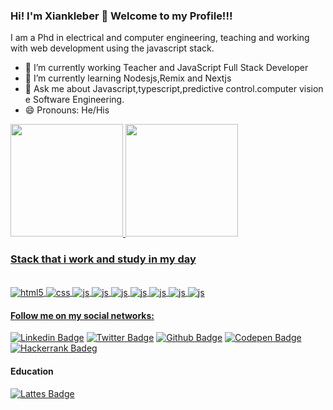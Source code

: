 ### Hi! I'm Xiankleber  👋 Welcome to my Profile!!!
I am a Phd in electrical and computer engineering, teaching and working with web development using the javascript stack. 

- 🔭 I’m currently working Teacher and JavaScript Full Stack Developer 
- 🌱 I’m currently learning Nodesjs,Remix and Nextjs
- 💬 Ask me about Javascript,typescript,predictive control.computer vision e Software Engineering. 
- 😄 Pronouns: He/His


<div>
  <a href="https://github.com/Xiankleber">
  <img height="180em" src="https://github-readme-stats.vercel.app/api?username=Xiankleber&show_icons=true&theme=dark&include_all_commits=true&count_private=true"/>
  <img height="180em" src="https://github-readme-stats.vercel.app/api/top-langs/?username=Xiankleber&layout=compact&langs_count=7&theme=dark"/>
  
    
### Stack that i work and study in my day 
</div>
  
<div style="display: inline_block"><br/>
<div style="display: inline_block">
  <img align="center" alt="html5" src="https://img.shields.io/badge/HTML5-E34F26?style=for-the-badge&logo=html5&logoColor=black" />
  <img align="center" alt="css" src="https://img.shields.io/badge/CSS3-1572B6?style=for-the-badge&logo=css3&logoColor=black" />
  <img align="center" alt="js" src="https://img.shields.io/badge/JavaScript-323330?style=for-the-badge&logo=javascript&logoColor=F7DF1E" />
  <img align="center" alt="js" src="https://img.shields.io/badge/TypeScript-007ACC?style=for-the-badge&logo=typescript&logoColor=black" />
  <img align="center" alt="js" src="https://img.shields.io/badge/React-20232A?style=for-the-badge&logo=react&logoColor=61DAFB" />
  <img align="center" alt="js" src="https://img.shields.io/badge/React_Native-20232A?style=for-the-badge&logo=react&logoColor=61DAFB" />
  <img align="center" alt="js" src="https://img.shields.io/badge/Node.js-43853D?style=for-the-badge&logo=node.js&logoColor=black" />
  <img align="center" alt="js" src= "https://img.shields.io/badge/Markdown-000000?style=for-the-badge&logo=markdown&logoColor=white"/>
  <img align="center" alt="js" src="https://img.shields.io/badge/Visual_Studio_Code-0078D4?style=for-the-badge&logo=visual%20studio%20code&logoColor=white"/>
 
  
  
#### Follow me on my social networks:


[![Linkedin Badge](https://img.shields.io/badge/LinkedIn-0077B5?style=for-the-badge&logo=linkedin&logoColor=white/in/xiankleber-c-benjamim-878b5621/
)](linkedin.com/in/xiankleber-c-benjamim-878b5621//)
[![Twitter Badge](https://img.shields.io/badge/Twitter-1DA1F2?style=for-the-badge&logo=twitter&logoColor=white=https://twitter.com//Xiankleber)](https://twitter.com//Xiankleber)
[![Github Badge](https://img.shields.io/badge/GitHub-100000?style=for-the-badge&logo=github&logoColor=white//github.com/Xiankleber)](https://github.com/Xiankleber)
[![Codepen Badge](https://img.shields.io/badge/Codepen-000000?style=for-the-badge&logo=codepen&logoColor=white//https://codepen.io/xiankleber)](https://codepen.io/xiankleber)
[![Hackerrank Badeg](https://img.shields.io/badge/-Hackerrank-2EC866?style=for-the-badge&logo=HackerRank&logoColor=white//https://www.hackerrank.com/xianklebercb)](https://www.hackerrank.com/xianklebercb)

#### Education
  [![Lattes Badge](https://img.shields.io/badge/-Lattes-black?style=flat-square&logo=GitBook&logoColor=white&link=http://lattes.cnpq.br/5675256320855513)](http://lattes.cnpq.br/5675256320855513)
 
###

<!--
- 🔭 I’m currently working on ...
- 🌱 I’m currently learning ...
- 👯 I’m looking to collaborate on ...
- 🤔 I’m looking for help with ...
- 💬 Ask me about ...
- 📫 How to reach me: ...
- 😄 Pronouns: ...
- ⚡ Fun fact: ...
-->
